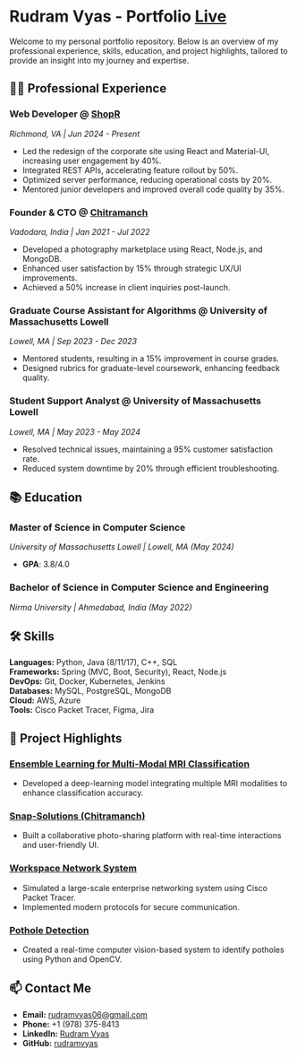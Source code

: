 # Rudram Vyas - Portfolio [Live](https://rudramvyas.github.io/my-portfolio/)

Welcome to my personal portfolio repository. Below is an overview of my professional experience, skills, education, and project highlights, tailored to provide an insight into my journey and expertise.

## 👨‍💻 Professional Experience

### Web Developer @ [ShopR](https://shoprvr.com)  
*Richmond, VA | Jun 2024 - Present*
- Led the redesign of the corporate site using React and Material-UI, increasing user engagement by 40%.
- Integrated REST APIs, accelerating feature rollout by 50%.
- Optimized server performance, reducing operational costs by 20%.
- Mentored junior developers and improved overall code quality by 35%.

### Founder & CTO @ [Chitramanch](https://github.com/RudramVyas/Snap-Solutions-aka-Chitramanch)  
*Vadodara, India | Jan 2021 - Jul 2022*
- Developed a photography marketplace using React, Node.js, and MongoDB.
- Enhanced user satisfaction by 15% through strategic UX/UI improvements.
- Achieved a 50% increase in client inquiries post-launch.

### Graduate Course Assistant for Algorithms @ University of Massachusetts Lowell  
*Lowell, MA | Sep 2023 - Dec 2023*
- Mentored students, resulting in a 15% improvement in course grades.
- Designed rubrics for graduate-level coursework, enhancing feedback quality.

### Student Support Analyst @ University of Massachusetts Lowell  
*Lowell, MA | May 2023 - May 2024*
- Resolved technical issues, maintaining a 95% customer satisfaction rate.
- Reduced system downtime by 20% through efficient troubleshooting.

## 📚 Education

### Master of Science in Computer Science  
*University of Massachusetts Lowell | Lowell, MA (May 2024)*
- **GPA**: 3.8/4.0

### Bachelor of Science in Computer Science and Engineering  
*Nirma University | Ahmedabad, India (May 2022)*

## 🛠️ Skills

**Languages:** Python, Java (8/11/17), C++, SQL  
**Frameworks:** Spring (MVC, Boot, Security), React, Node.js  
**DevOps:** Git, Docker, Kubernetes, Jenkins  
**Databases:** MySQL, PostgreSQL, MongoDB  
**Cloud:** AWS, Azure  
**Tools:** Cisco Packet Tracer, Figma, Jira

## 🌟 Project Highlights

### [Ensemble Learning for Multi-Modal MRI Classification](https://github.com/RudramVyas/Ensemble_Learning_for_Multi-Modal_MRI_Image_Classification)
- Developed a deep-learning model integrating multiple MRI modalities to enhance classification accuracy.

### [Snap-Solutions (Chitramanch)](https://github.com/RudramVyas/Snap-Solutions-aka-Chitramanch)
- Built a collaborative photo-sharing platform with real-time interactions and user-friendly UI.

### [Workspace Network System](https://github.com/RudramVyas/Workspace-Network-System)
- Simulated a large-scale enterprise networking system using Cisco Packet Tracer.
- Implemented modern protocols for secure communication.

### [Pothole Detection](https://github.com/RudramVyas/Pothole-Detection)
- Created a real-time computer vision-based system to identify potholes using Python and OpenCV.

## 📫 Contact Me
- **Email:** [rudramvyas06@gmail.com](mailto:rudramvyas06@gmail.com)
- **Phone:** +1 (978) 375-8413
- **LinkedIn:** [Rudram Vyas](https://linkedin.com/in/rudram-vyas)
- **GitHub:** [rudramvyas](https://github.com/rudramvyas)
